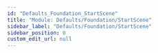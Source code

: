 ```yaml
---
id: "Defaults_Foundation_StartScene"
title: "Module: Defaults/Foundation/StartScene"
sidebar_label: "Defaults/Foundation/StartScene"
sidebar_position: 0
custom_edit_url: null
---
```


